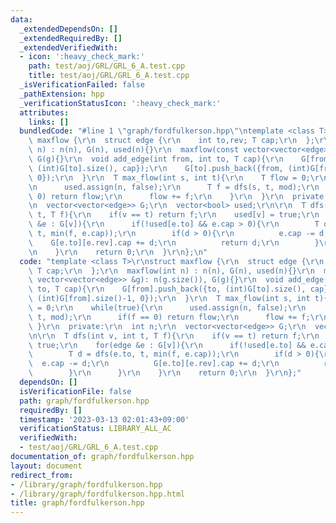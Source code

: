 ```yaml
---
data:
  _extendedDependsOn: []
  _extendedRequiredBy: []
  _extendedVerifiedWith:
  - icon: ':heavy_check_mark:'
    path: test/aoj/GRL/GRL_6_A.test.cpp
    title: test/aoj/GRL/GRL_6_A.test.cpp
  _isVerificationFailed: false
  _pathExtension: hpp
  _verificationStatusIcon: ':heavy_check_mark:'
  attributes:
    links: []
  bundledCode: "#line 1 \"graph/fordfulkerson.hpp\"\ntemplate <class T>\r\nstruct\
    \ maxflow {\r\n  struct edge {\r\n    int to,rev; T cap;\r\n  };\r\n  maxflow(int\
    \ n) : n(n), G(n), used(n){}\r\n  maxflow(const vector<vector<edge>> &g): n(g.size()),\
    \ G(g){}\r\n  void add_edge(int from, int to, T cap){\r\n    G[from].push_back({to,\
    \ (int)G[to].size(), cap});\r\n    G[to].push_back({from, (int)G[from].size()-1,\
    \ 0});\r\n  }\r\n  T max_flow(int s, int t){\r\n    T flow = 0;\r\n    while(true){\r\
    \n      used.assign(n, false);\r\n      T f = dfs(s, t, mod);\r\n      if(f ==\
    \ 0) return flow;\r\n      flow += f;\r\n    }\r\n  }\r\n  private:\r\n  int n;\r\
    \n  vector<vector<edge>> G;\r\n  vector<bool> used;\r\n\r\n  T dfs(int v, int\
    \ t, T f){\r\n    if(v == t) return f;\r\n    used[v] = true;\r\n    for(edge\
    \ &e : G[v]){\r\n      if(!used[e.to] && e.cap > 0){\r\n        T d = dfs(e.to,\
    \ t, min(f, e.cap));\r\n        if(d > 0){\r\n          e.cap -= d;\r\n      \
    \    G[e.to][e.rev].cap += d;\r\n          return d;\r\n        }\r\n      }\r\
    \n    }\r\n    return 0;\r\n  }\r\n};\n"
  code: "template <class T>\r\nstruct maxflow {\r\n  struct edge {\r\n    int to,rev;\
    \ T cap;\r\n  };\r\n  maxflow(int n) : n(n), G(n), used(n){}\r\n  maxflow(const\
    \ vector<vector<edge>> &g): n(g.size()), G(g){}\r\n  void add_edge(int from, int\
    \ to, T cap){\r\n    G[from].push_back({to, (int)G[to].size(), cap});\r\n    G[to].push_back({from,\
    \ (int)G[from].size()-1, 0});\r\n  }\r\n  T max_flow(int s, int t){\r\n    T flow\
    \ = 0;\r\n    while(true){\r\n      used.assign(n, false);\r\n      T f = dfs(s,\
    \ t, mod);\r\n      if(f == 0) return flow;\r\n      flow += f;\r\n    }\r\n \
    \ }\r\n  private:\r\n  int n;\r\n  vector<vector<edge>> G;\r\n  vector<bool> used;\r\
    \n\r\n  T dfs(int v, int t, T f){\r\n    if(v == t) return f;\r\n    used[v] =\
    \ true;\r\n    for(edge &e : G[v]){\r\n      if(!used[e.to] && e.cap > 0){\r\n\
    \        T d = dfs(e.to, t, min(f, e.cap));\r\n        if(d > 0){\r\n        \
    \  e.cap -= d;\r\n          G[e.to][e.rev].cap += d;\r\n          return d;\r\n\
    \        }\r\n      }\r\n    }\r\n    return 0;\r\n  }\r\n};"
  dependsOn: []
  isVerificationFile: false
  path: graph/fordfulkerson.hpp
  requiredBy: []
  timestamp: '2023-03-13 02:01:43+09:00'
  verificationStatus: LIBRARY_ALL_AC
  verifiedWith:
  - test/aoj/GRL/GRL_6_A.test.cpp
documentation_of: graph/fordfulkerson.hpp
layout: document
redirect_from:
- /library/graph/fordfulkerson.hpp
- /library/graph/fordfulkerson.hpp.html
title: graph/fordfulkerson.hpp
---
```

